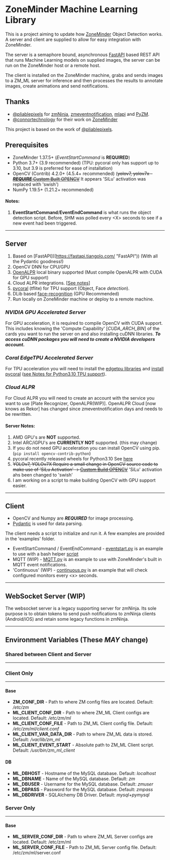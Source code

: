# ZoneMinder Machine Learning Library

This is a project aiming to update how [ZoneMinder](https://github.com/ZoneMinder/zoneminder) Object Detection works.
A server and client are supplied to allow for easy integration with ZoneMinder.

The server is a semaphore bound, asynchronous [FastAPI](https://fastapi.tiangolo.com/) based REST API that runs Machine Learning models on supplied images, the server can be run on the ZoneMinder host or a remote host.

The client is installed on the ZoneMinder machine, grabs and sends images to a ZM_ML server for
inference and then processes the results to annotate images, create animations and send notifications.

## Thanks

- [@pliablepixels](https://github.com/pliablepixels) for [zmNinja](https://github.com/ZoneMinder/zmNinja), [zmeventnotification](https://github.com/ZoneMinder/zmeventnotification), [mlapi](https://github.com/ZoneMinder/mlapi) and [PyZM](https://github.com/ZoneMinder/pyzm).
- [@connortechnology](https://github.com/connortechnology) for their work on [ZoneMinder](https://zoneminder.com)

This project is based on the work of [@pliablepixels](https://github.com/pliablepixels).

## Prerequisites

- ZoneMinder 1.37.5+ (*EventStartCommand* is **REQUIRED**)
- Python 3.7+ (3.9 recommended) (TPU: pycoral only has support up to 3.10, but 3.9 is preferred for ease of installation)
- OpenCV (Contrib) 4.2.0+ (4.5.4+ recommended) (~~yolov7, yolov7x - [**_REQUIRE_** Custom Built OPENCV](https://github.com/opencv/opencv/issues/22409 "SiLu Activation")~~ It appears 'SiLu' activation was replaced with 'swish')
- NumPy 1.19.5+ (1.21.2+ recommended)

#### Notes:

1. **EventStartCommand**/**EventEndCommand** is what runs the object detection script. Before, SHM was polled every \<X> seconds to see if a new event had been triggered.

---

## Server

1. Based on [FastAPI]((https://fastapi.tiangolo.com/ "FastAPI")) (With all the Pydantic goodness!)
2. OpenCV DNN for CPU/GPU
3. [OpenALPR](https://github.com/openalpr/openalpr) local binary supported (Must compile OpenALPR with CUDA for GPU support)
4. Cloud ALPR integrations. [[See notes](#_cloud-alpr_)]
5. [pycoral](https://github.com/google-coral/pycoral) (tflite) for TPU support (Object, Face *detection*).
6. DLib based [face-recognition](https://github.com/ageitgey/face_recognition) (GPU Recommended)
7. Run locally on ZoneMinder machine or deploy to a remote machine.

### _NVIDIA GPU Accelerated Server_

For GPU acceleration, it is required to compile OpenCV with CUDA support. This includes knowing the 'Compute Capability' [_CUDA_ARCH_BIN_] of the cards you want to run the server on and also installing cuDNN libraries.
**_To access cuDNN packages you will need to create a NVIDIA developers account._**

### _Coral EdgeTPU Accelerated Server_

For TPU acceleration you will need to install the [edgetpu libraries](https://coral.ai/docs/accelerator/get-started/#runtime-on-linux) and [install pycoral](https://coral.ai/docs/accelerator/get-started/#pycoral-on-linux)  ([see Notes for Python3.10 TPU support](#server-notes "Notes")).

### _Cloud ALPR_

For Cloud ALPR you will need to create an account with the service you want to use [Plate Recognizer, OpenALPR(WIP)]. OpenALPR Cloud [now knows as Rekor] has changed since zmeventnotification days and needs to be rewritten.

#### Server Notes:

1. AMD GPU's are __NOT__ supported.
2. Intel ARC/iGPU's are __CURRENTLY NOT__ supported. (this may change)
3. If you do not need GPU acceleration you can install OpenCV using pip. (`pip install opencv-contrib-python`)
4. pycoral recently released wheels for Python3.10 See [here](https://github.com/google-coral/pycoral/issues/85#issuecomment-1305826142 "Pycoral 3.10 wheels")
5. ~~YOLOv7, YOLOv7X Require a small change in OpenCV source code to make use of 'SiLu Activation' -> [Custom Build OPENCV](https://github.com/opencv/opencv/pull/22410/files "OpenCV add SiLu Activation")~~ 'SiLu' activation ahs been changed to 'swish'
6. I am working on a script to make building OpenCV with GPU support easier.

---

## Client

- OpenCV and Numpy are **_REQUIRED_** for image processing.
- [Pydantic](https://pydantic-docs.helpmanual.io/) is used for data parsing.

The client needs a script to initialize and run it. A few examples are provided in the 'examples' folder.

- EventStartCommand / EventEndCommand - [eventstart.py](./examples/eventstart.py) is an example to use with a bash helper [script](./examples/EventStartCommand.sh)
- MQTT (WIP) - [MQTT.py](./examples/MQTT.py) is an example to use with ZoneMinder's built in MQTT event notifications.
- 'Continuous' (WIP) - [continuous.py](./examples/continuous.py) is an example that will check configured monitors every \<x> seconds.

---

## WebSocket Server (WIP)

The websocket server is a legacy supporting server for zmNinja. Its sole purpose is to obtain tokens to send push notifications to zmNinja clients (Android/iOS) and retain some legacy functions in zmNinja.

---

## Environment Variables (These *MAY* change)

### Shared between Client and Server

---

### Client Only

---

#### Base

- __ZM_CONF_DIR__ - Path to where ZM config files are located. Default: */etc/zm*
- __ML_CLIENT_CONF_DIR__ - Path to where ZM_ML Client configs are located. Default: */etc/zm/ml*
- __ML_CLIENT_CONF_FILE__ - Path to ZM_ML Client config file. Default: */etc/zm/ml/client.conf*
- __ML_CLIENT_VAR_DATA_DIR__ - Path to where ZM_ML data is stored. Default: */var/lib/zm_ml*
- __ML_CLIENT_EVENT_START__ - Absolute path to ZM_ML Client script. Default: */usr/bin/zm_ml_client*

#### DB

- __ML_DBHOST__ - Hostname of the MySQL database. Default: *localhost*
- __ML_DBNAME__ - Name of the MySQL database. Default: *zm*
- __ML_DBUSER__ - Username for the MySQL database. Default: *zmuser*
- __ML_DBPASS__ - Password for the MySQL database. Default: *zmpass*
- __ML_DBDRIVER__ - SQLAlchemy DB Driver. Default: *mysql+pymysql*

### Server Only

---

#### Base

- __ML_SERVER_CONF_DIR__ - Path to where ZM_ML Server configs are located. Default: /etc/zm/ml
- __ML_SERVER_CONF_FILE__ - Path to ZM_ML Server config file. Default: /etc/zm/ml/server.conf
